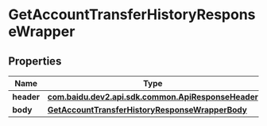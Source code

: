 

# GetAccountTransferHistoryResponseWrapper


## Properties

Name | Type | Description | Notes
------------ | ------------- | ------------- | -------------
**header** | [**com.baidu.dev2.api.sdk.common.ApiResponseHeader**](com.baidu.dev2.api.sdk.common.ApiResponseHeader.md) |  |  [optional]
**body** | [**GetAccountTransferHistoryResponseWrapperBody**](GetAccountTransferHistoryResponseWrapperBody.md) |  |  [optional]



